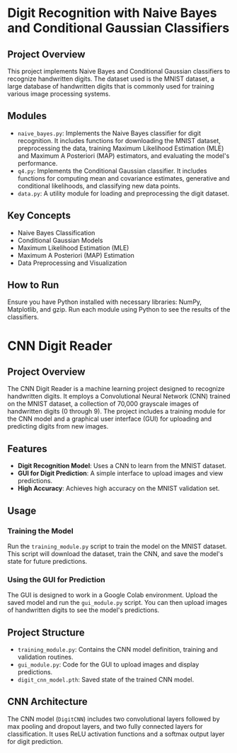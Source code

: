 # Digit Recognition with Naive Bayes and Conditional Gaussian Classifiers

## Project Overview
This project implements Naive Bayes and Conditional Gaussian classifiers to recognize handwritten digits. The dataset used is the MNIST dataset, a large database of handwritten digits that is commonly used for training various image processing systems.

## Modules
- `naive_bayes.py`: Implements the Naive Bayes classifier for digit recognition. It includes functions for downloading the MNIST dataset, preprocessing the data, training Maximum Likelihood Estimation (MLE) and Maximum A Posteriori (MAP) estimators, and evaluating the model's performance.
- `q4.py`: Implements the Conditional Gaussian classifier. It includes functions for computing mean and covariance estimates, generative and conditional likelihoods, and classifying new data points.
- `data.py`: A utility module for loading and preprocessing the digit dataset.

## Key Concepts
- Naive Bayes Classification
- Conditional Gaussian Models
- Maximum Likelihood Estimation (MLE)
- Maximum A Posteriori (MAP) Estimation
- Data Preprocessing and Visualization

## How to Run
Ensure you have Python installed with necessary libraries: NumPy, Matplotlib, and gzip. Run each module using Python to see the results of the classifiers.


# CNN Digit Reader

## Project Overview
The CNN Digit Reader is a machine learning project designed to recognize handwritten digits. It employs a Convolutional Neural Network (CNN) trained on the MNIST dataset, a collection of 70,000 grayscale images of handwritten digits (0 through 9). The project includes a training module for the CNN model and a graphical user interface (GUI) for uploading and predicting digits from new images.

## Features
- **Digit Recognition Model**: Uses a CNN to learn from the MNIST dataset.
- **GUI for Digit Prediction**: A simple interface to upload images and view predictions.
- **High Accuracy**: Achieves high accuracy on the MNIST validation set.


## Usage
### Training the Model
Run the `training_module.py` script to train the model on the MNIST dataset. This script will download the dataset, train the CNN, and save the model's state for future predictions.

### Using the GUI for Prediction
The GUI is designed to work in a Google Colab environment. Upload the saved model and run the `gui_module.py` script. You can then upload images of handwritten digits to see the model's predictions.

## Project Structure
- `training_module.py`: Contains the CNN model definition, training and validation routines.
- `gui_module.py`: Code for the GUI to upload images and display predictions.
- `digit_cnn_model.pth`: Saved state of the trained CNN model.

## CNN Architecture
The CNN model (`DigitCNN`) includes two convolutional layers followed by max pooling and dropout layers, and two fully connected layers for classification. It uses ReLU activation functions and a softmax output layer for digit prediction.
